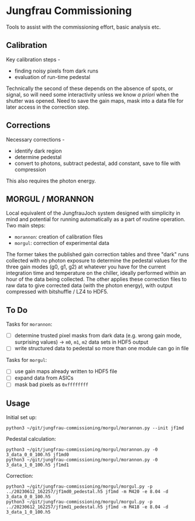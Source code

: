 # Jungfrau Commissioning

Tools to assist with the commissioning effort, basic analysis etc.

## Calibration

Key calibration steps -

- finding noisy pixels from dark runs
- evaluation of run-time pedestal

Technically the second of these depends on the absence of spots, or signal, so will need some interactivity unless we know _a priori_ when the shutter was opened. Need to save the gain maps, mask into a data file for later access in the correction step.

## Corrections

Necessary corrections -

- identify dark region
- determine pedestal
- convert to photons, subtract pedestal, add constant, save to file with compression

This also requires the photon energy.

## MORGUL / MORANNON

Local equivalent of the JungfrauJoch system designed with simplicity in mind and potential for running automatically as a part of routine operation. Two main steps:

- `morannon`: creation of calibration files
- `morgul`: correction of experimental data

The former takes the published gain correction tables and three "dark" runs collected with no photon exposure to determine the pedestal values for the three gain modes (g0, g1, g2) at whatever you have for the current integration time and temperature on the chiller, ideally performed within an hour of the data being collected. The other applies these correction files to raw data to give corrected data (with the photon energy), with output compressed with bitshuffle / LZ4 to HDF5.

## To Do

Tasks for `morannon`:
- [ ] determine trusted pixel masks from dark data (e.g. wrong gain mode, surprising values) -> `m0`, `m1`, `m2` data sets in HDF5 output
- [ ] write structured data to pedestal so more than one module can go in file

Tasks for `morgul`:
- [ ] use gain maps already written to HDF5 file
- [ ] expand data from ASICs
- [ ] mask bad pixels as `0xffffffff`

## Usage

Initial set up:

```
python3 ~/git/jungfrau-commissioning/morgul/morannon.py --init jf1md
```

Pedestal calculation:

```
python3 ~/git/jungfrau-commissioning/morgul/morannon.py -0 3_data_0_0_100.h5 jf1md0
python3 ~/git/jungfrau-commissioning/morgul/morannon.py -0 3_data_1_0_100.h5 jf1md1
```

Correction:

```
python3 ~/git/jungfrau-commissioning/morgul/morgul.py -p ../20230612_162257/jf1md0_pedestal.h5 jf1md -m M420 -e 8.04 -d 3_data_0_0_100.h5
python3 ~/git/jungfrau-commissioning/morgul/morgul.py -p ../20230612_162257/jf1md1_pedestal.h5 jf1md -m M418 -e 8.04 -d 3_data_1_0_100.h5
```
